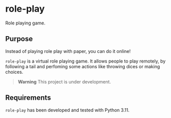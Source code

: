 # role-play
Role playing game.

## Purpose
Instead of playing role play with paper, you can do it online!

`role-play` is a virtual role playing game. It allows people to play remotely, by following a tail and perfoming some actions like throwing dices or making choices.

> **Warning**
> This project is under development.

## Requirements
`role-play` has been developed and tested with Python 3.11.

